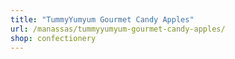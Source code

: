 ```yaml
---
title: "TummyYumyum Gourmet Candy Apples"
url: /manassas/tummyyumyum-gourmet-candy-apples/
shop: confectionery
---
```

